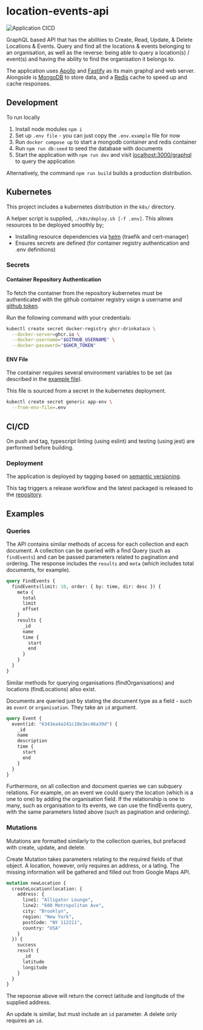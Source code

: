 # location-events-api

![Application CICD](https://github.com/drinkataco/location-events-api/actions/workflows/application.yaml/badge.svg)

GraphQL based API that has the abilities to Create, Read, Update, & Delete Locations & Events. Query and find all the locations & events belonging to an organisation, as well as the reverse: being able to query a location(s) / event(s) and having the ability to find the organisation it belongs to.

The application uses [Apollo](https://www.apollographql.com/) and [Fastify](https://www.fastify.io/) as its main graphql and web server. Alongside is [MongoDB](https://www.mongodb.com/) to store data, and a [Redis](https://redis.io/) cache to speed up and cache responses.

## Development

To run locally

1. Install node modules `npm i`
1. Set up `.env file` - you can just copy the `.env.example` file for now
1. Run `docker compose up` to start a mongodb container and redis container
1. Run `npm run db:seed` to seed the database with documents
1. Start the application with `npm run dev` and visit [localhost:3000/graphql](http://localhost:3000/graphql) to query the application

Alternatively, the command `npm run build` builds a production distribution.

## Kubernetes

This project includes a kubernetes distribution in the `k8s/` directory.

A helper script is supplied, `./k8s/deploy.sh [-f .env]`. This allows resources to be deployed smoothly by;

- Installing resource dependencies via [helm](https://helm.sh/docs/intro/install/) (traefik and cert-manager)
- Ensures secrets are defined (for container registry authentication and .env definitions)

### Secrets

#### Container Repository Authentication

To fetch the container from the repository kubernetes must be authenticated with the github container registry usign a username and [github token](https://docs.github.com/en/packages/working-with-a-github-packages-registry/working-with-the-container-registry#authenticating-to-the-container-registry).

Run the following command with your credentials:

```bash
kubectl create secret docker-registry ghcr-drinkataco \
  --docker-server=ghcr.io \
  --docker-username="$GITHUB_USERNAME" \
  --docker-password="$GHCR_TOKEN"
```

#### ENV File

The container requires several environment variables to be set (as described in the [example file](./.env.example)).

This file is sourced from a secret in the kubernetes deployment.

```bash
kubectl create secret generic app-env \
  --from-env-file=.env
```

## CI/CD

On push and tag, typescript linting (using eslint) and testing (using jest) are performed before building.

### Deployment

The application is deployed by tagging based on [semantic versioning](https://semver.org/).

This tag triggers a release workflow and the latest packaged is released to the [repository](https://github.com/drinkataco?tab=packages&repo_name=location-events-api).

## Examples

### Queries

The API contains similar methods of access for each collection and each document. A collection can be queried with a find Query (such as `findEvents`) and can be passed parameters related to pagination and ordering. The response includes the `results` and `meta` (which includes total documents, for example).

```graphql
query FindEvents {
  findEvents(limit: 10, order: { by: time, dir: desc }) {
    meta {
      total
      limit
      offset
    }
    results {
      _id
      name
      time {
        start
        end
      }
    }
  }
}
```

Similar methods for querying organisations (findOrganisations) and locations (findLocations) allso exist.

Documents are queried just by stating the document type as a field - such as `event` or `organisation`. They take an `id` argument.

```graphql
query Event {
  event(id: "6343ea4a241c18e3ec46a39d") {
    _id
    name
    description
    time {
      start
      end
    }
  }
}
```

Furthermore, on all collection and document queries we can subquery relations. For example, on an event we could query the location (which is a one to one) by adding the organisation field. If the relationship is one to many, such as organisation to its events, we can use the findEvents query, with the same parameters listed above (such as pagination and ordering).

### Mutations

Mutations are formatted similarly to the collection queries, but prefaced with create, update, and delete.

Create Mutation takes parameters relating to the required fields of that object. A location, however, only requires an address, or a latlng. The missing information will be gathered and filled out from Google Maps API.

```graphql
mutation newLocation {
  createLocation(location: {
    address: {
      line1: "Alligator Lounge",
      line2: "600 Metropolitan Ave",
      city: "Brooklyn",
      region: "New York",
      postCode: "NY 112211",
      country: "USA"
    }
  }) {
    success
    result {
      _id
      latitude
      longitude
    }
  }
}
```

The repsonse above will return the correct latitude and longitude of the supplied address.

An update is similar, but must include an `id` parameter. A delete only requires an `id`.
